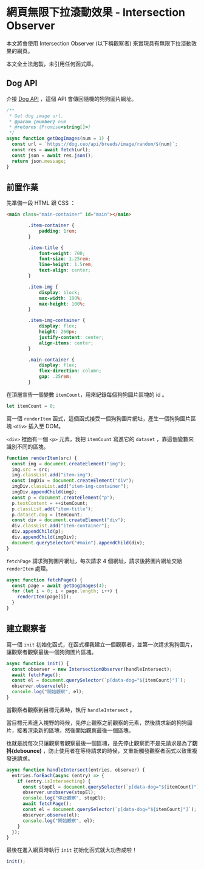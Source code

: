 # 網頁無限下拉滾動效果 - Intersection Observer
本文將會使用 Intersection Observer (以下稱觀察者) 來實現具有無限下拉滾動效果的網頁。

本文全土法炮製，未引用任何函式庫。

## Dog API
介接 [Dog API](https://dog.ceo/dog-api/) ，這個 API 會傳回隨機的狗狗圖片網址。

```js
/**
 * Get dog image url.
 * @param {number} num 
 * @returns {Promise<string[]>}
 */
async function getDogImages(num = 1) {
  const url = `https://dog.ceo/api/breeds/image/random/${num}`;
  const res = await fetch(url);
  const json = await res.json();
  return json.message;
}
```

## 前置作業
先準備一段 HTML 跟 CSS ：
```html
<main class="main-container" id="main"></main>
```
```css
        .item-container {
            padding: 1rem;
        }

        .item-title {
            font-weight: 700;
            font-size: 1.25rem;
            line-height: 1.5rem;
            text-align: center;
        }

        .item-img {
            display: block;
            max-width: 100%;
            max-height: 100%;
        }

        .item-img-container {
            display: flex;
            height: 260px;
            justify-content: center;
            align-items: center;
        }

        .main-container {
            display: flex;
            flex-direction: column;
            gap: .25rem;
        }
```
在頂層宣告一個變數 `itemCount`，用來紀錄每個狗狗圖片區塊的 id 。
```js
let itemCount = 0;
```
寫一個 `renderItem` 函式，這個函式接受一個狗狗圖片網址，產生一個狗狗圖片區塊 `<div>` 插入至 DOM。

`<div>` 裡面有一個 `<p>` 元素，我把 `itemCount` 寫進它的 `dataset` ，靠這個變數來識別不同的區塊。
```js
function renderItem(src) {
  const img = document.createElement("img");
  img.src = src;
  img.classList.add("item-img");
  const imgDiv = document.createElement("div");
  imgDiv.classList.add("item-img-container");
  imgDiv.appendChild(img);
  const p = document.createElement("p");
  p.textContent = ++itemCount;
  p.classList.add("item-title");
  p.dataset.dog = itemCount;
  const div = document.createElement("div");
  div.classList.add("item-container");
  div.appendChild(p);
  div.appendChild(imgDiv);
  document.querySelector("#main").appendChild(div);
}
```
`fetchPage` 請求狗狗圖片網址，每次請求 4 個網址，請求後將圖片網址交給 `renderItem` 處理。
```js
async function fetchPage() {
  const page = await getDogImages(4);
  for (let i = 0; i < page.length; i++) {
    renderItem(page[i]);
  }
}
```

## 建立觀察者
寫一個 `init` 初始化函式，在函式裡我建立一個觀察者，並第一次請求狗狗圖片，讓觀察者觀察最後一個狗狗圖片區塊。
```js
async function init() {
  const observer = new IntersectionObserver(handleIntersect);
  await fetchPage();
  const el = document.querySelector(`p[data-dog="${itemCount}"]`);
  observer.observe(el);
  console.log("開始觀察", el);
}
```
當觀察者觀察到目標元素時，執行 `handleIntersect` 。

當目標元素進入視野的時候，先停止觀察之前觀察的元素，然後請求新的狗狗圖片，接著渲染新的區塊，然後開始觀察最後一個區塊。

也就是說每次只讓觀察者觀察最後一個區塊，是先停止觀察而不是先請求是為了**防抖(debounce)** ，防止使用者在等待請求的時候，又重新觸發觀察者函式以致重複發送請求。
```js
async function handleIntersect(entries, observer) {
  entries.forEach(async (entry) => {
    if (entry.isIntersecting) {
      const stopEl = document.querySelector(`p[data-dog="${itemCount}"]`);
      observer.unobserve(stopEl);
      console.log("停止觀察", stopEl);
      await fetchPage();
      const el = document.querySelector(`p[data-dog="${itemCount}"]`);
      observer.observe(el);
      console.log("開始觀察", el);
    }
  });
}
```
最後在進入網頁時執行 `init` 初始化函式就大功告成啦！
```js
init();
```